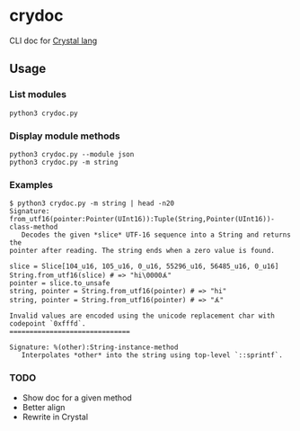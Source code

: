 # crydoc
CLI doc for [Crystal lang](https://crystal-lang.org/api/1.1.0/index.html)

## Usage

### List modules
```
python3 crydoc.py
```
### Display module methods

```
python3 crydoc.py --module json
python3 crydoc.py -m string
```

### Examples

```
$ python3 crydoc.py -m string | head -n20
Signature: from_utf16(pointer:Pointer(UInt16)):Tuple(String,Pointer(UInt16))-class-method
   Decodes the given *slice* UTF-16 sequence into a String and returns the
pointer after reading. The string ends when a zero value is found.

slice = Slice[104_u16, 105_u16, 0_u16, 55296_u16, 56485_u16, 0_u16]
String.from_utf16(slice) # => "hi\0000𐂥"
pointer = slice.to_unsafe
string, pointer = String.from_utf16(pointer) # => "hi"
string, pointer = String.from_utf16(pointer) # => "𐂥"

Invalid values are encoded using the unicode replacement char with
codepoint `0xfffd`.
==============================

Signature: %(other):String-instance-method
   Interpolates *other* into the string using top-level `::sprintf`.
```


### TODO
- Show doc for a given method
- Better align
- Rewrite in Crystal
